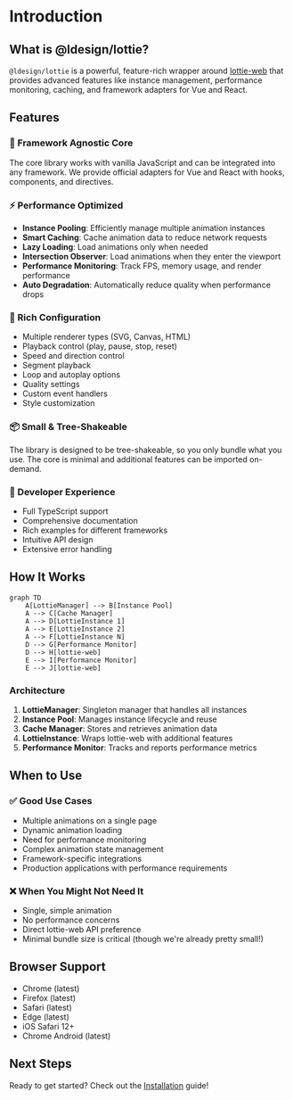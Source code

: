 # Introduction

## What is @ldesign/lottie?

`@ldesign/lottie` is a powerful, feature-rich wrapper around [lottie-web](https://github.com/airbnb/lottie-web) that provides advanced features like instance management, performance monitoring, caching, and framework adapters for Vue and React.

## Features

### 🎯 Framework Agnostic Core

The core library works with vanilla JavaScript and can be integrated into any framework. We provide official adapters for Vue and React with hooks, components, and directives.

### ⚡️ Performance Optimized

- **Instance Pooling**: Efficiently manage multiple animation instances
- **Smart Caching**: Cache animation data to reduce network requests
- **Lazy Loading**: Load animations only when needed
- **Intersection Observer**: Load animations when they enter the viewport
- **Performance Monitoring**: Track FPS, memory usage, and render performance
- **Auto Degradation**: Automatically reduce quality when performance drops

### 🎨 Rich Configuration

- Multiple renderer types (SVG, Canvas, HTML)
- Playback control (play, pause, stop, reset)
- Speed and direction control
- Segment playback
- Loop and autoplay options
- Quality settings
- Custom event handlers
- Style customization

### 📦 Small & Tree-Shakeable

The library is designed to be tree-shakeable, so you only bundle what you use. The core is minimal and additional features can be imported on-demand.

### 🔧 Developer Experience

- Full TypeScript support
- Comprehensive documentation
- Rich examples for different frameworks
- Intuitive API design
- Extensive error handling

## How It Works

```mermaid
graph TD
    A[LottieManager] --> B[Instance Pool]
    A --> C[Cache Manager]
    A --> D[LottieInstance 1]
    A --> E[LottieInstance 2]
    A --> F[LottieInstance N]
    D --> G[Performance Monitor]
    D --> H[lottie-web]
    E --> I[Performance Monitor]
    E --> J[lottie-web]
```

### Architecture

1. **LottieManager**: Singleton manager that handles all instances
2. **Instance Pool**: Manages instance lifecycle and reuse
3. **Cache Manager**: Stores and retrieves animation data
4. **LottieInstance**: Wraps lottie-web with additional features
5. **Performance Monitor**: Tracks and reports performance metrics

## When to Use

### ✅ Good Use Cases

- Multiple animations on a single page
- Dynamic animation loading
- Need for performance monitoring
- Complex animation state management
- Framework-specific integrations
- Production applications with performance requirements

### ❌ When You Might Not Need It

- Single, simple animation
- No performance concerns
- Direct lottie-web API preference
- Minimal bundle size is critical (though we're already pretty small!)

## Browser Support

- Chrome (latest)
- Firefox (latest)
- Safari (latest)
- Edge (latest)
- iOS Safari 12+
- Chrome Android (latest)

## Next Steps

Ready to get started? Check out the [Installation](/guide/installation) guide!
